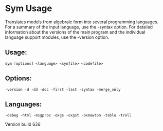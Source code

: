 # Sym Usage
Translates models from algebraic form into several programming languages.
For a summary of the input language, use the -syntax option.  For detailed
information about the versions of the main program and the individual
language support modules, use the -version option.


## Usage:
    sym [options] <language> <symfile> <codefile>

## Options:
    -version -d -dd -doc -first -last -syntax -merge_only

## Languages:
    -debug -html -msgproc -oxgs -oxgst -oxnewton -tablo -troll 

Version  build 636
